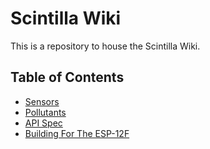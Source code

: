 # Scintilla Wiki

This is a repository to house the Scintilla Wiki.

## Table of Contents

* [Sensors](sensors.md)
* [Pollutants](pollutants.md)
* [API Spec](api/main.md)
* [Building For The ESP-12F](building-for-the-ESP-12F.md)
